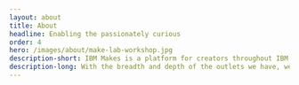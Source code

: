 ```yaml
---
layout: about
title: About
headline: Enabling the passionately curious
order: 4
hero: /images/about/make-lab-workshop.jpg
description-short: IBM Makes is a platform for creators throughout IBM to express themselves and the hobbies that enrich their lives, and also bring that creative energy back into their careers.
description-long: With the breadth and depth of the outlets we have, we’re enabling every IBMer to get into any kind of creative endeavor, without judgment or criticism. If you’ve never done printmaking, the Make Lab provides the environment and resources; if you want to do more print design, the Variable magazine gives you that chance; if you want to make a podcast or host a radio show, the Community Radio provides that space and equipment; if you want to get your hands dirty with some analog crafts, Spare Time has you covered. People at IBM are curious, and we’re doing our part to allow that curiosity to blossom.
---
```

